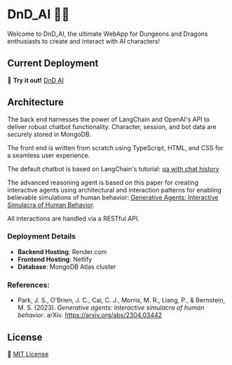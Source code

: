 # DnD_AI 🐉✨

Welcome to DnD_AI, the ultimate WebApp for Dungeons and Dragons enthusiasts to create and interact with AI characters!

## Current Deployment
🔗 **Try it out!** [DnD AI](https://charming-ganache-286033.netlify.app/)

## Architecture
The back end harnesses the power of LangChain and OpenAI's API to deliver robust chatbot functionality. Character, session, and bot data are securely stored in MongoDB.

The front end is written from scratch using TypeScript, HTML, and CSS for a seamless user experience.

The default chatbot is based on LangChain's tutorial: [qa with chat history](https://python.langchain.com/v0.1/docs/use_cases/question_answering/chat_history/)

The advanced reasoning agent is based on this paper for creating interactive agents using architectural and interaction patterns for enabling
believable simulations of human behavior: [Generative Agents: Interactive Simulacra of Human Behavior](https://arxiv.org/abs/2304.03442).

All interactions are handled via a RESTful API.

### Deployment Details
- **Backend Hosting**: Render.com
- **Frontend Hosting**: Netlify
- **Database**: MongoDB Atlas cluster

### References:
- Park, J. S., O'Brien, J. C., Cai, C. J., Morris, M. R., Liang, P., & Bernstein, M. S. (2023). *Generative agents: Interactive simulacra of human behavior*. arXiv. https://arxiv.org/abs/2304.03442

## License
📜 [MIT License](https://choosealicense.com/licenses/mit/)
